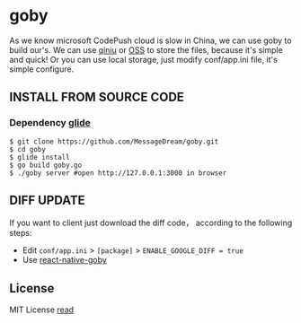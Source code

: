 # goby

 As we know microsoft CodePush cloud is slow in China, we can use goby to build our's. We can use [qiniu](http://www.qiniu.com/) or [OSS](https://www.aliyun.com/product/oss) to store the files, because it's simple and quick!  Or you can use local storage, just modify conf/app.ini file, it's simple configure.

## INSTALL FROM SOURCE CODE

### Dependency [glide](https://github.com/Masterminds/glide)

```shell
$ git clone https://github.com/MessageDream/goby.git
$ cd goby
$ glide install
$ go build goby.go
$ ./goby server #open http://127.0.0.1:3000 in browser
```

## DIFF UPDATE
If you want to client just download the diff code， according to the following steps:

* Edit `conf/app.ini` > `[package]` > `ENABLE_GOOGLE_DIFF = true`
* Use [react-native-goby](https://github.com/MessageDream/react-native-goby)

## License
MIT License [read](https://github.com/MessageDream/goby/blob/master/LICENSE)